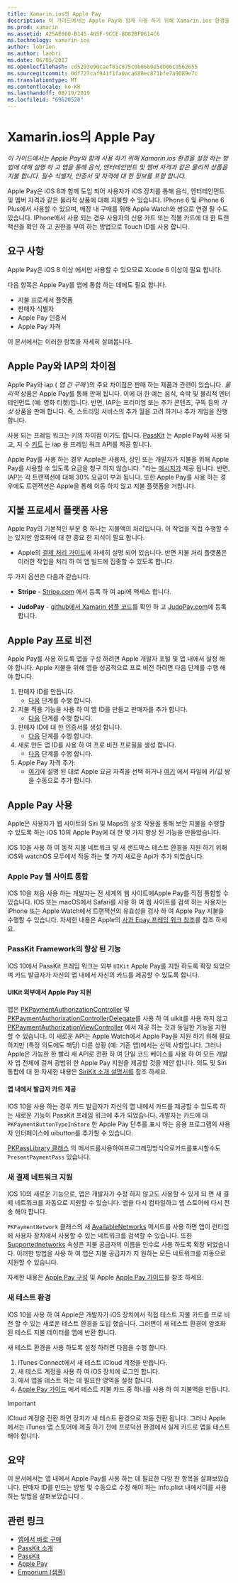 ```yaml
---
title: Xamarin.ios의 Apple Pay
description: 이 가이드에서는 Apple Pay와 함께 사용 하기 위해 Xamarin.ios 환경을 설정 하는 방법에 대해 설명 하 고 앱을 통해 음식, 엔터테인먼트 및 멤버 자격과 같은 물리적 상품을 지불 합니다. 필수 식별자, 인증서 및 자격에 대 한 정보를 포함 합니다.
ms.prod: xamarin
ms.assetid: A25AE660-B145-465F-9CCE-8D82BFD614C6
ms.technology: xamarin-ios
author: lobrien
ms.author: laobri
ms.date: 06/05/2017
ms.openlocfilehash: cd5293e90caef81c875c0b06b9e5db06cd562655
ms.sourcegitcommit: 0df727caf941f1fa0aca680ec871bfe7a9089e7c
ms.translationtype: MT
ms.contentlocale: ko-KR
ms.lasthandoff: 08/19/2019
ms.locfileid: "69620520"
---
```

# <a name="apple-pay-in-xamarinios"></a>Xamarin.ios의 Apple Pay

_이 가이드에서는 Apple Pay와 함께 사용 하기 위해 Xamarin.ios 환경을 설정 하는 방법에 대해 설명 하 고 앱을 통해 음식, 엔터테인먼트 및 멤버 자격과 같은 물리적 상품을 지불 합니다. 필수 식별자, 인증서 및 자격에 대 한 정보를 포함 합니다._

Apple Pay은 iOS 8과 함께 도입 되어 사용자가 iOS 장치를 통해 음식, 엔터테인먼트 및 멤버 자격과 같은 물리적 상품에 대해 지불할 수 있습니다. IPhone 6 및 iPhone 6 Plus에서 사용할 수 있으며, 매장 내 구매를 위해 Apple Watch와 쌍으로 연결 될 수도 있습니다. IPhone에서 사용 되는 경우 사용자의 신용 카드 또는 직불 카드에 대 한 트랜잭션을 확인 하 고 권한을 부여 하는 방법으로 Touch ID를 사용 합니다.

## <a name="requirements"></a>요구 사항

Apple Pay은 iOS 8 이상 에서만 사용할 수 있으므로 Xcode 6 이상이 필요 합니다.

다음 항목은 Apple Pay를 앱에 통합 하는 데에도 필요 합니다.

- 지불 프로세서 플랫폼
- 판매자 식별자
- Apple Pay 인증서
- Apple Pay 자격

이 문서에서는 이러한 항목을 자세히 살펴봅니다.

## <a name="differences-between-apple-pay-and-iap"></a>Apple Pay와 IAP의 차이점

Apple Pay와 iap ( *앱 간 구매* )의 주요 차이점은 판매 하는 제품과 관련이 있습니다. *물리적* 상품은 Apple Pay를 통해 판매 됩니다. 이에 대 한 예는 음식, 숙박 및 물리적 엔터테인먼트 (예: 영화 티켓)입니다. 반면, IAP는 프리미엄 또는 추가 콘텐츠, 구독 등의 *가상* 상품을 판매 합니다. 즉, 스트리밍 서비스의 추가 월을 고려 하거나 추가 게임을 진행 합니다.

사용 되는 프레임 워크는 키의 차이점 이기도 합니다. [PassKit](https://developer.apple.com/library/ios/documentation/PassKit/Reference/PKPaymentAuthorizationViewController_Ref/) 는 Apple Pay에 사용 되 고, 지 수 [키트](https://developer.apple.com/library/ios/documentation/PassKit/Reference/PKPaymentAuthorizationViewController_Ref/) 는 iap 용 프레임 워크 API를 제공 합니다.

Apple Pay를 사용 하는 경우 Apple은 사용자, 상인 또는 개발자가 지불을 위해 Apple Pay를 사용할 수 있도록 요금을 청구 하지 않습니다. "라는 [메시지가](https://developer.apple.com/apple-pay/Getting-Started-with-Apple-Pay.pdf) 제공 됩니다. 반면, IAP는 각 트랜잭션에 대해 30% 요금이 부과 됩니다. 또한 Apple Pay를 사용 하는 경우에도 트랜잭션은 Apple을 통해 이동 하지 않고 지불 플랫폼을 거칩니다.

## <a name="using-a-payment-processor-platform"></a>지불 프로세서 플랫폼 사용

Apple Pay의 기본적인 부분 중 하나는 지불액의 처리입니다. 이 작업을 직접 수행할 수는 있지만 암호화에 대 한 중요 한 지식이 필요 합니다.
- Apple의 [결제 처리 가이드](https://developer.apple.com/library/ios/ApplePay_Guide/ProcessPayment.html)에 자세히 설명 되어 있습니다.
반면 지불 처리 플랫폼은 이러한 작업을 처리 하 여 앱 빌드에 집중할 수 있도록 합니다.

두 가지 옵션은 다음과 같습니다.

- **Stripe** - [Stripe.com](https://stripe.com/) 에서 등록 하 여 api에 액세스 합니다.

- **JudoPay** - [github에서 Xamarin 샘플 코드](https://github.com/Judopay/Xamarin-Sample-App)를 확인 하 고 [JudoPay.com](https://www.judopay.com/)에 등록 합니다.

## <a name="provisioning-for-apple-pay"></a>Apple Pay 프로 비전

Apple Pay를 사용 하도록 앱을 구성 하려면 Apple 개발자 포털 및 앱 내에서 설정 해야 합니다. Apple 지불을 위해 앱을 성공적으로 프로 비전 하려면 다음 단계를 수행 해야 합니다.

1. 판매자 ID를 만듭니다.
    - [다음](~/ios/deploy-test/provisioning/capabilities/apple-pay-capabilities.md#merchantid) 단계를 수행 합니다.
2. 지불 적용 기능을 사용 하 여 앱 ID를 만들고 판매자를 추가 합니다.
    - [다음](~/ios/deploy-test/provisioning/capabilities/apple-pay-capabilities.md#appid) 단계를 수행 합니다.
3. 판매자 ID에 대 한 인증서를 생성 합니다.
    - [다음](~/ios/deploy-test/provisioning/capabilities/apple-pay-capabilities.md#certificate) 단계를 수행 합니다.
4. 새로 만든 앱 ID를 사용 하 여 프로 비전 프로필을 생성 합니다.
    - [다음](~/ios/get-started/installation/device-provisioning/manual-provisioning.md#provisioning) 단계를 수행 합니다.
5. Apple Pay 자격 추가:
    - [여기](~/ios/deploy-test/provisioning/entitlements.md)에 설명 된 대로 Apple 요금 자격을 선택 하거나 [여기](~/ios/deploy-test/provisioning/entitlements.md) 에서 파일에 키/값 쌍을 수동으로 추가 합니다.

## <a name="working-with-apple-pay"></a>Apple Pay 사용

Apple은 사용자가 웹 사이트와 Siri 및 Maps의 상호 작용을 통해 보안 지불을 수행할 수 있도록 하는 iOS 10의 Apple Pay에 대 한 몇 가지 향상 된 기능을 만들었습니다.

IOS 10을 사용 하 여 동적 지불 네트워크 및 새 샌드박스 테스트 환경을 지원 하기 위해 iOS와 watchOS 모두에서 작동 하는 몇 가지 새로운 Api가 추가 되었습니다.

### <a name="apple-pay-website-integration"></a>Apple Pay 웹 사이트 통합

IOS 10을 처음 사용 하는 개발자는 전 세계의 웹 사이트에Apple Pay를 직접 통합할 수 있습니다. IOS 또는 macOS에서 Safari를 사용 하 여 웹 사이트를 검색 하는 사용자는 iPhone 또는 Apple Watch에서 트랜잭션의 유효성을 검사 하 여 Apple Pay 지불을 수행할 수 있습니다. 자세한 내용은 Apple의 [사과 Epay 프레임 워크 참조](https://developer.apple.com/reference/applepayjs)를 참조 하세요.

### <a name="passkit-framework-enhancements"></a>PassKit Framework의 향상 된 기능

IOS 10에서 PassKit 프레임 워크는 외부 `UIKit` Apple Pay를 지원 하도록 확장 되었으며 카드 발급자가 자신의 앱 내에서 자신의 카드를 제공할 수 있도록 합니다.


#### <a name="supporting-apple-pay-outside-of-uikit"></a>UIKit 외부에서 Apple Pay 지원

앱은 [PKPaymentAuthorizationController](https://developer.apple.com/reference/passkit/pkpaymentauthorizationcontroller) 및 [PKPaymentAuthorixationControllerDelegate](https://developer.apple.com/reference/passkit/pkpaymentauthorizationcontrollerdelegate)를 사용 하 여 uikit를 사용 하지 않고 [PKPaymentAuthorizationViewController](https://developer.apple.com/reference/passkit/pkpaymentauthorizationviewcontroller) 에서 제공 하는 것과 동일한 기능을 지원할 수 있습니다. 이 새로운 API는 Apple Watch에서 Apple Pay을 지원 하기 위해 필요 하지만 (특정 의도에도 해당) 다른 상황 (예: 기존 앱)에서는 선택 사항입니다. 그러나 Apple은 가능한 한 빨리 새 API로 전환 하 여 단일 코드 베이스를 사용 하 여 모든 개발자 앱 전체에 걸쳐 광범위 한 Apple Pay 지원을 제공할 것을 제안 합니다. 의도 및 Siri 통합에 대 한 자세한 내용은 [SiriKit 소개 설명서를](~/ios/platform/sirikit/index.md) 참조 하세요.

#### <a name="presenting-issuer-cards-from-within-apps"></a>앱 내에서 발급자 카드 제공

IOS 10을 사용 하는 경우 카드 발급자가 자신의 앱 내에서 카드를 제공할 수 있도록 하는 새로운 기능이 PassKit 프레임 워크에 추가 되었습니다. 개발자는 카드에 대 `PKPaymentButtonTypeInStore` 한 Apple Pay 단추를 표시 하는 응용 프로그램의 사용자 인터페이스에 uibutton를 추가할 수 있습니다.

[PKPassLibrary 클래스](https://developer.apple.com/reference/passkit/pkpasslibrary) 의 메서드를사용하여프로그래밍방식으로카드를표시할수도`PresentPaymentPass` 있습니다.

### <a name="new-payment-network-support"></a>새 결제 네트워크 지원

IOS 10의 새로운 기능으로, 앱은 개발자가 수정 하지 않고도 사용할 수 있게 되 면 새 결제 네트워크를 자동으로 지원할 수 있습니다. 앱을 다시 컴파일하고 앱 스토어에 다시 전송 해야 합니다.

`PKPaymentNetwork` 클래스의 새 [AvailableNetworks](https://developer.apple.com/reference/passkit/pkpaymentrequest/1833288-availablenetworks) 메서드를 사용 하면 앱이 런타임에 사용자 장치에서 사용할 수 있는 네트워크를 검색할 수 있습니다. 또한 [Supportednetworks](https://developer.apple.com/reference/passkit/pkpaymentrequest/1619329-supportednetworks) 속성은 지불 공급자의 이름을 인수로 사용 하도록 확장 되었습니다. 이러한 방법을 사용 하 여 앱은 지불 공급자가 지 원하는 모든 네트워크를 자동으로 지원할 수 있습니다.

자세한 내용은 [Apple Pay 구성](~/ios/platform/apple-pay.md) 및 Apple [Apple Pay 가이드](https://developer.apple.com/apple-pay/)를 참조 하세요.

### <a name="new-testing-environment"></a>새 테스트 환경

IOS 10을 사용 하 여 Apple은 개발자가 iOS 장치에서 직접 테스트 지불 카드를 프로 비전 할 수 있는 새로운 테스트 환경을 도입 했습니다. 그러면이 새 테스트 환경이 암호화 된 테스트 지불 데이터를 앱에 반환 합니다.

새 테스트 환경을 사용 하도록 설정 하려면 다음을 수행 합니다.

1. ITunes Connect에서 새 테스트 iCloud 계정을 만듭니다.
2. 새 테스트 계정을 사용 하 여 iOS 장치에 로그인 합니다.
3. 에서 앱을 테스트 하는 데 필요한 영역을 설정 합니다.
4. [Apple Pay 가이드](https://developer.apple.com/apple-pay/) 에서 테스트 지불 카드 중 하나를 사용 하 여 지불액을 만듭니다.

> [!IMPORTANT]
> ICloud 계정을 전환 하면 장치가 새 테스트 환경으로 자동 전환 됩니다. 그러나 Apple에서는 iTunes 앱 스토어에 제출 하기 전에 프로덕션 환경에서 실제 카드로 앱을 테스트 해야 합니다.

## <a name="summary"></a>요약

이 문서에서는 앱 내에서 Apple Pay를 사용 하는 데 필요한 다양 한 항목을 살펴보았습니다. 판매자 ID를 만드는 방법 및 수동으로 수정 해야 하는 info.plist 내에서이를 사용 하는 방법을 살펴보았습니다 **.**

## <a name="related-links"></a>관련 링크

- [앱에서 바로 구매](~/ios/platform/in-app-purchasing/index.md)
- [PassKit 소개](~/ios/platform/passkit.md)
- [PassKit](https://developer.apple.com/library/ios/documentation/PassKit/Reference/PKPaymentAuthorizationViewController_Ref/)
- [Apple Pay](https://developer.apple.com/apple-pay/)
- [Emporium (샘플)](https://docs.microsoft.com/samples/xamarin/ios-samples/ios9-emporium)

